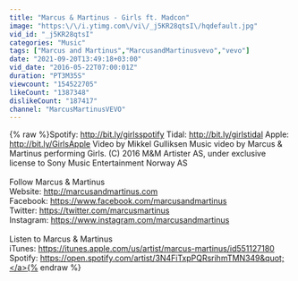 ```yaml
---
title: "Marcus & Martinus - Girls ft. Madcon"
image: "https:\/\/i.ytimg.com\/vi\/_j5KR28qtsI\/hqdefault.jpg"
vid_id: "_j5KR28qtsI"
categories: "Music"
tags: ["Marcus and Martinus","MarcusandMartinusvevo","vevo"]
date: "2021-09-20T13:49:18+03:00"
vid_date: "2016-05-22T07:00:01Z"
duration: "PT3M35S"
viewcount: "154522705"
likeCount: "1387348"
dislikeCount: "187417"
channel: "MarcusMartinusVEVO"
---
```

{% raw %}Spotify: <a rel="nofollow" target="blank" href="http://bit.ly/girlsspotify">http://bit.ly/girlsspotify</a> Tidal: <a rel="nofollow" target="blank" href="http://bit.ly/girlstidal">http://bit.ly/girlstidal</a> Apple: <a rel="nofollow" target="blank" href="http://bit.ly/GirlsApple">http://bit.ly/GirlsApple</a>   Video by Mikkel Gulliksen  Music video by Marcus &amp; Martinus performing Girls. (C) 2016 M&amp;M Artister AS, under exclusive license to Sony Music Entertainment Norway AS<br /><br />Follow Marcus &amp; Martinus<br />Website: <a rel="nofollow" target="blank" href="http://marcusandmartinus.com">http://marcusandmartinus.com</a><br />Facebook: <a rel="nofollow" target="blank" href="https://www.facebook.com/marcusandmartinus">https://www.facebook.com/marcusandmartinus</a><br />Twitter: <a rel="nofollow" target="blank" href="https://twitter.com/marcusmartinus">https://twitter.com/marcusmartinus</a><br />Instagram: <a rel="nofollow" target="blank" href="https://www.instagram.com/marcusandmartinus">https://www.instagram.com/marcusandmartinus</a><br /><br />Listen to Marcus &amp; Martinus<br />iTunes: <a rel="nofollow" target="blank" href="https://itunes.apple.com/us/artist/marcus-martinus/id551127180">https://itunes.apple.com/us/artist/marcus-martinus/id551127180</a><br />Spotify: <a rel="nofollow" target="blank" href="https://open.spotify.com/artist/3N4FiTxpPQRsrihmTMN349&quot;">https://open.spotify.com/artist/3N4FiTxpPQRsrihmTMN349&quot;</a>{% endraw %}
